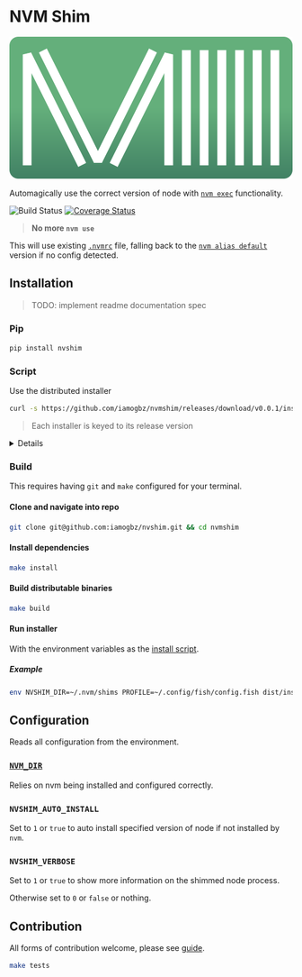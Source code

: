 # NVM Shim

![LOGO](./assets/images/logo.svg)

Automagically use the correct version of node with [`nvm exec`](https://github.com/nvm-sh/nvm#usage) functionality.

![Build Status](https://github.com/iamogbz/nvshim/workflows/Build%20Python%20App/badge.svg)
[![Coverage Status](https://coveralls.io/repos/github/iamogbz/nvshim/badge.svg?branch=HEAD)](https://coveralls.io/github/iamogbz/nvshim?branch=HEAD)

> **No more `nvm use`**

This will use existing [`.nvmrc`](https://github.com/nvm-sh/nvm#nvmrc) file, falling back to the [`nvm alias default`](https://github.com/nvm-sh/nvm#usage-1) version if no config detected.

## Installation

> TODO: implement readme documentation spec

### Pip

```sh
pip install nvshim
```

### Script

Use the distributed installer

```sh
curl -s https://github.com/iamogbz/nvmshim/releases/download/v0.0.1/installer.py | env NVSHIM_DIR=~/.nvm/shims PROFILE=~/.bashrc python
```

> Each installer is keyed to its release version

<details>
<summary>Details</summary>

#### Manual

All the shim binaries are identical, with the only difference being the name of the node binary to shim.

##### Download distributable

Get specific `shim` version from the [releases page](https://github.com/iamogbz/nvmshim/releases).

##### Ensure downloaded file can be executed

```sh
chmod +x shim
```

##### Copy binary into your nvshim install path

```sh
mkdir -p ~/.nvm/shims
```

```sh
cp shim ~/.nvm/shims/node
cp shim ~/.nvm/shims/npm
cp shim ~/.nvm/shims/npx
```

##### Add install folder to `PATH` in your shell config profile

```sh
export PATH="~/.nvm/shims:$PATH"
```

</details>

### Build

This requires having `git` and `make` configured for your terminal.

#### Clone and navigate into repo

```sh
git clone git@github.com:iamogbz/nvshim.git && cd nvmshim
```

#### Install dependencies

```sh
make install
```

#### Build distributable binaries

```sh
make build
```

#### Run installer

With the environment variables as the [install script](#script).

##### Example

```sh
env NVSHIM_DIR=~/.nvm/shims PROFILE=~/.config/fish/config.fish dist/installer
```

## Configuration

Reads all configuration from the environment.

### [`NVM_DIR`](https://github.com/nvm-sh/nvm#installation-and-update)

Relies on nvm being installed and configured correctly.

### `NVSHIM_AUTO_INSTALL`

Set to `1` or `true` to auto install specified version of node if not installed by `nvm`.

### `NVSHIM_VERBOSE`

Set to `1` or `true` to show more information on the shimmed node process.

Otherwise set to `0` or `false` or nothing.

## Contribution

All forms of contribution welcome, please see [guide](./CONTRIBUTING.md).

```sh
make tests
```
